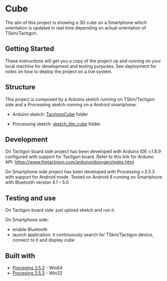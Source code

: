 # Cube

The aim of this project is showing a 3D cube on a Smartphone which orientation is updated in real time depending on actual orientation of TSkin/Tactigon.

## Getting Started

These instructions will get you a copy of the project up and running on your local machine for development and testing purposes. See deployment for notes on how to deploy the project on a live system.

## Structure
This project is composed by a Arduino sketch running on TSkin/Tactigon side and a Processing sketch running on a Android smartphone.

* Arduino sketch: [TactigonCube](https://github.com/TactigonTeam/Intermediate-Codes/tree/master/Cube/TactigonCube) folder

* Processing sketch: [sketch_ble_cube](https://github.com/TactigonTeam/Intermediate-Codes/tree/master/Cube/sketch_ble_cube) folder

## Development

On Tactigon board side project has been developed with Arduino IDE v.1.8.9 configured with support for Tactigon board.
Refer to this link for Arduino API: https://www.thetactigon.com/arduino/doxygen/index.html

On Smartphone side project has been developed with Processing v.3.5.3 with support for Android mode.
Tested on Android 8 running on Smartphone with Bluetooth version 4.1 – 5.0

## Testing and use

On Tactigon board side: just upload sketch and run it.

On Smartphone side: 
- enable Bluetooth
- launch application: it continuously search for TSkin/Tactigon device, connect to it and display cube


## Built with

* [Procesing 3.5.3](http://download.processing.org/processing-3.5.3-windows64.zip) - Win64
* [Procesing 3.5.3](http://download.processing.org/processing-3.5.3-windows32.zip) - Win32
